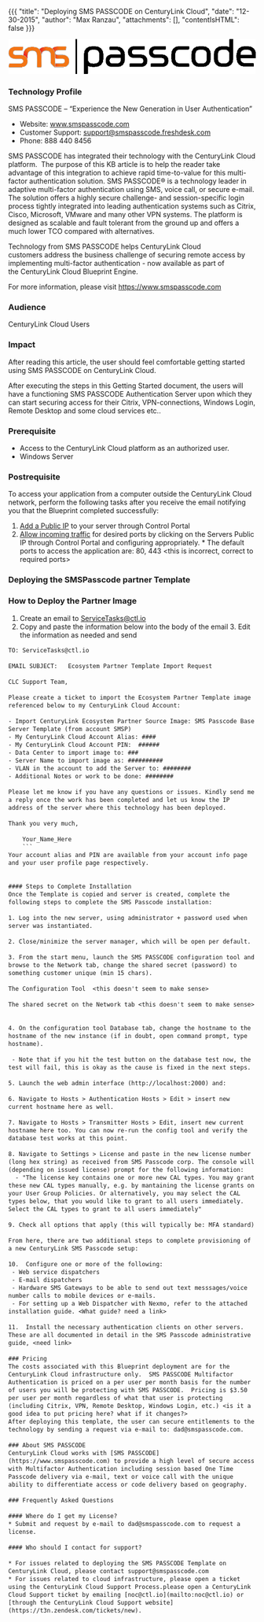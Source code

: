 ﻿
{{{
  "title": "Deploying SMS PASSCODE on CenturyLink Cloud",
  "date": "12-30-2015",
  "author": "Max Ranzau",
  "attachments": [],
  "contentIsHTML": false
}}}

![SMSPasscode Logo](../../images/smspasscode_logo.png)

### Technology Profile

SMS PASSCODE – “Experience the New Generation in User Authentication”
- Website: www.smspasscode.com
- Customer Support: support@smspasscode.freshdesk.com
- Phone: 888 440 8456

SMS PASSCODE has integrated their technology with the CenturyLink Cloud platform.  The purpose of this KB article is to help the reader take advantage of this integration to achieve rapid time-to-value for this multi-factor authentication solution.
SMS PASSCODE® is a technology leader in adaptive multi-factor authentication using SMS, voice call, or secure e-mail. The solution offers a highly secure challenge- and session-specific login process tightly integrated into leading authentication systems such as Citrix, Cisco, Microsoft, VMware and many other VPN systems. The platform is designed as scalable and fault tolerant from the ground up and offers a much lower TCO compared with alternatives.

Technology from SMS PASSCODE helps CenturyLink Cloud customers address the business challenge of securing remote access by implementing multi-factor authentication - now available as part of the CenturyLink Cloud Blueprint Engine.

For more information, please visit https://www.smspasscode.com

### Audience
CenturyLink Cloud Users

### Impact
After reading this article, the user should feel comfortable getting started using SMS PASSCODE on CenturyLink Cloud.

After executing the steps in this Getting Started document, the users will have a functioning SMS PASSCODE Authentication Server upon which they can start securing access for their Citrix, VPN-connections, Windows Login, Remote Desktop and some cloud services etc..

### Prerequisite
- Access to the CenturyLink Cloud platform as an authorized user.
- Windows Server

### Postrequisite
To access your application from a computer outside the CenturyLink Cloud network, perform the following tasks after you receive the email notifying you that the Blueprint completed successfully:
  1. [Add a Public IP](../../Network/how-to-add-public-ip-to-virtual-machine.md) to your server through Control Portal
  2. [Allow incoming traffic](../../Network/how-to-add-public-ip-to-virtual-machine.md) for desired ports by clicking on the Servers Public IP through Control Portal and configuring appropriately.
    * The default ports to access the application are: 80, 443 <this is incorrect, correct to required ports>

### Deploying the SMSPasscode partner Template
### How to Deploy the Partner Image
  1. Create an email to ServiceTasks@ctl.io
  2. Copy and paste the information below into the body of the email
	3. Edit the information as needed and send

   ```
  TO: ServiceTasks@ctl.io

  EMAIL SUBJECT:   Ecosystem Partner Template Import Request

  CLC Support Team,

  Please create a ticket to import the Ecosystem Partner Template image referenced below to my CenturyLink Cloud Account:

  - Import CenturyLink Ecosystem Partner Source Image: SMS Passcode Base Server Template (from account SMSP)
  - My CenturyLink Cloud Account Alias: ####
  - My CenturyLink Cloud Account PIN:  ######
  - Data Center to import image to: ###
  - Server Name to import image as: ##########
  - VLAN in the account to add the Server to: ########
  - Additional Notes or work to be done: ########

  Please let me know if you have any questions or issues. Kindly send me a reply once the work has been completed and let us know the IP address of the server where this technology has been deployed.

  Thank you very much,

	   Your_Name_Here
	   ``` 	
Your account alias and PIN are available from your account info page and your user profile page respectively.  


#### Steps to Complete Installation
Once the Template is copied and server is created, complete the following steps to complete the SMS Passcode installation:

  1. Log into the new server, using administrator + password used when server was instantiated.

  2. Close/minimize the server manager, which will be open per default.

  3. From the start menu, launch the SMS PASSCODE configuration tool and browse to the Network tab, change the shared secret (password) to something customer unique (min 15 chars).

The Configuration Tool  <this doesn't seem to make sense>

The shared secret on the Network tab <this doesn't seem to make sense>


  4. On the configuration tool Database tab, change the hostname to the hostname of the new instance (if in doubt, open command prompt, type hostname).

    - Note that if you hit the test button on the database test now, the test will fail, this is okay as the cause is fixed in the next steps.

  5. Launch the web admin interface (http://localhost:2000) and:

  6. Navigate to Hosts > Authentication Hosts > Edit > insert new current hostname here as well.

  7. Navigate to Hosts > Transmitter Hosts > Edit, insert new current hostname here too. You can now re-run the config tool and verify the database test works at this point.

  8. Navigate to Settings > License and paste in the new license number (long hex string) as received from SMS Passcode corp. The console will (depending on issued license) prompt for the following information:
     - "The license key contains one or more new CAL types. You may grant these new CAL types manually, e.g. by mantaining the license grants on your User Group Policies. Or alternatively, you may select the CAL types below, that you would like to grant to all users immediately. Select the CAL types to grant to all users immediately"

  9. Check all options that apply (this will typically be: MFA standard)

From here, there are two additional steps to complete provisioning of a new CenturyLink SMS Passcode setup:

  10.  Configure one or more of the following:
    - Web service dispatchers
    - E-mail dispatchers
    - Hardware SMS Gateways to be able to send out text messsages/voice number calls to mobile devices or e-mails.
    - For setting up a Web Dispatcher with Nexmo, refer to the attached installation guide. <What guide? need a link>

  11.  Install the necessary authentication clients on other servers. These are all documented in detail in the SMS Passcode administrative guide, <need link>

### Pricing
The costs associated with this Blueprint deployment are for the CenturyLink Cloud infrastructure only.  SMS PASSCODE Multifactor Authentication is priced on a per user per month basis for the number of users you will be protecting with SMS PASSCODE.  Pricing is $3.50 per user per month regardless of what that user is protecting (including Citrix, VPN, Remote Desktop, Windows Login, etc.) <is it a good idea to put pricing here? what if it changes?>
After deploying this template, the user can secure entitlements to the technology by sending a request via e-mail to: dad@smspasscode.com.

### About SMS PASSCODE
CenturyLink Cloud works with [SMS PASSCODE](https://www.smspasscode.com) to provide a high level of secure access with Multifactor Authentication including session based One Time Passcode delivery via e-mail, text or voice call with the unique ability to differentiate access or code delivery based on geography.

### Frequently Asked Questions

#### Where do I get my License?
* Submit and request by e-mail to dad@smspasscode.com to request a license.

#### Who should I contact for support?

* For issues related to deploying the SMS PASSCODE Template on CenturyLink Cloud, please contact support@smspasscode.com
* For issues related to cloud infrastructure, please open a ticket using the CenturyLink Cloud Support Process.please open a CenturyLink Cloud Support ticket by emailing [noc@ctl.io](mailto:noc@ctl.io) or [through the CenturyLink Cloud Support website](https://t3n.zendesk.com/tickets/new).
